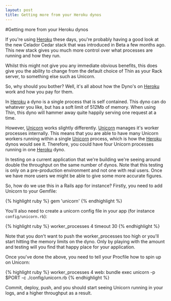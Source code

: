 ```yaml
---
layout: post
title: Getting more from your Heroku dynos
---
```


#Getting more from your Heroku dynos

If you're using [Heroku][] these days, you're probably having a good look at the new Celador Cedar stack that was introduced in Beta a few months ago.  This new stack gives you much more control over what processes are running and how they run.

Whilst this might not give you any immediate obvious benefits, this does give you the ability to change from the default choice of Thin as your Rack server, to something else such as Unicorn.

So, why should you bother?  Well, it's all about how the Dyno's on [Heroku][] work and how you pay for them.

In [Heroku][] a dyno is a single process that is self contained.  This dyno can do whatever you like, but has a soft limit of 512Mb of memory.  When using Thin, this dyno will hammer away quite happily serving one request at a time.

However, [Unicorn][] works slightly differently.  [Unicorn][] manages it's worker processes internally.  This means that you are able to have many Unicorn workers running within a single [Unicorn][] process, which is how the [Heroku][] dynos would see it.  Therefore, you could have four Unicorn processes running in one [Heroku][] dyno.

In testing on a current application that we're building we're seeing around double the throughput on the same number of dynos.  Note that this testing is only on a pre-production environment and not one with real users.  Once we have more users we might be able to give some more accurate figures.

So, how do we use this in a Rails app for instance?  Firstly, you need to add Unicorn to your Gemfile:

{% highlight ruby %}
gem 'unicorn'
{% endhighlight %}

You'll also need to create a unicorn config file in your app (for instance `config/unicorn.rb`):

{% highlight ruby %}
worker_processes 4
timeout 30
{% endhighlight %}

Note that you don't want to push the worker_processes too high or you'll start hitting the memory limits on the dyno.  Only by playing with the amount and testing will you find that happy place for your application.

Once you've done the above, you need to tell your Procfile how to spin up on Unicorn:

{% highlight ruby %}
worker_processes 4
web: bundle exec unicorn -p $PORT -c ./config/unicorn.rb
{% endhighlight %}

Commit, deploy, push, and you should start seeing Unicorn running in your logs, and a higher throughput as a result.

[Heroku]: http://www.heroku.com
[Unicorn]: http://unicorn.bogomips.org/